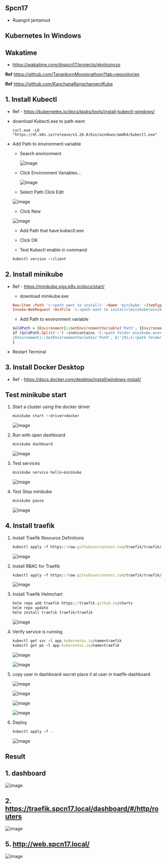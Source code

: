 ## **Spcn17**
- Ruangrit jantamud 

## **Kubernetes In Windows**

## **Wakatime**
- https://wakatime.com/@spcn17/projects/qknlnznyzo

**Ref**  https://github.com/TanankornMoonprathom?tab=repositories

**Ref**  https://github.com/KanchanaRangcharoen/Kube


## 1. **Install Kubectl**
   - Ref 
    - https://kubernetes.io/docs/tasks/tools/install-kubectl-windows/

   - download Kubectl.exe to path want

      ```
      curl.exe -LO "https://dl.k8s.io/release/v1.26.0/bin/windows/amd64/kubectl.exe"
      ``` 
   - Add Path to environment variable
      - Search environment
  
        ![image](https://user-images.githubusercontent.com/119097663/224904080-a7de4fcd-c43d-4760-b483-0734aaeca796.png)


      - Click Environment Variables...

        ![image](https://user-images.githubusercontent.com/119097663/224904504-ac4bb0b8-4a35-4ddd-87c0-d0f665c86d04.png)

       - Select Path Click Edit

        ![image](https://user-images.githubusercontent.com/119097836/226183940-0ab3dcef-c532-4c98-be4e-1bf6b2b8096b.png)

       - Click New
        
        ![image](https://user-images.githubusercontent.com/119097836/226183877-99da52f9-aefa-49da-847d-550a43801da7.png)

      - Add Path that have kubectl.exe
      - Click OK
  
      - Test Kubectl enable in command
      ```ruby
      kubectl version --client
      ```

## 2. **Install minikube**
   - Ref
    - https://minikube.sigs.k8s.io/docs/start/

      - download minikube.exe

      ```ruby
      New-Item -Path 'c:<path want to install>' -Name 'minikube' -ItemType Directory -Force #create folder minikube
      Invoke-WebRequest -OutFile 'c:<path want to install>\minikube\minikube.exe' -Uri 'https://github.com/kubernetes/minikube/releases/latest/download/minikube-windows-amd64.exe' -UseBasicParsing #download install to path
      ```

      - Add Path to environment variable
      ```ruby
      $oldPath = [Environment]::GetEnvironmentVariable('Path', [EnvironmentVariableTarget]::Machine)
      if ($oldPath.Split(';') -inotcontains 'C:<path folder minikube.exe>'){ `
      [Environment]::SetEnvironmentVariable('Path', $('{0};C:<path folder minikube.exe>' -f $oldPath), [EnvironmentVariableTarget]::Machine) `
      }
      ```
   - Restart Terminal

## 3. **Install Docker Desktop**
   - Ref
    - https://docs.docker.com/desktop/install/windows-install/

## Test minikube start
1. Start a cluster using the docker driver
   ```ruby
   minikube start --driver=docker
   ```
   ![image](https://user-images.githubusercontent.com/119097836/226183616-bbfe2bad-c10d-4f23-894f-f6ce7c41a27c.png)

2. Run with open dashboard
   ```ruby
   minikube dashboard
   ```
   ![image](https://user-images.githubusercontent.com/119097836/226185662-d2692848-4b5d-4116-9110-47905405da2b.png)

3. Test services
   ```ruby
   minikube service hello-minikube
   ```
   ![image](https://user-images.githubusercontent.com/119097663/224907641-f32599e8-afd0-4a9e-8bf5-f8a59c476752.png)

4. Test Stop minikube
   ```ruby
   minikube pause
   ```
   ![image](https://user-images.githubusercontent.com/119097836/226185662-d2692848-4b5d-4116-9110-47905405da2b.png)

## 4. **Install traefik**
1. Install Traefik Resource Definitions
   ```ruby
   kubectl apply -f https://raw.githubusercontent.com/traefik/traefik/v2.9/docs/content/reference/dynamic-configuration/kubernetes-crd-definition-v1.yml
   ```
    ![image](https://user-images.githubusercontent.com/119097836/226183391-8695b9c9-58fc-4579-a7ae-b0c3461ccafa.png)

2. Install RBAC for Traefik
   ```ruby
   kubectl apply -f https://raw.githubusercontent.com/traefik/traefik/v2.9/docs/content/reference/dynamic-configuration/kubernetes-crd-rbac.yml
   ```
    ![image](https://user-images.githubusercontent.com/119097836/226183302-1ee43bad-92bc-490a-b152-10d4b3641aa7.png) 

3. Install Traefik Helmchart
   ```ruby
   helm repo add traefik https://traefik.github.io/charts 
   helm repo update
   helm install traefik traefik/traefik 
   ```
    ![image](https://user-images.githubusercontent.com/119097836/226183131-b50d850c-2fad-433d-9195-460e5ca92dd6.png)

4. Verify service is running
   ```ruby
   kubectl get svc -l app.kubernetes.io/name=traefik
   kubectl get po -l app.kubernetes.io/name=traefik
   ```
    ![image](https://user-images.githubusercontent.com/119097836/226186634-cc568852-8cb5-437b-bc15-20222fa65af5.png)

    ![image](https://user-images.githubusercontent.com/119097836/226186684-ae12b746-0df8-47e7-aa14-18e8a6ba386f.png)

5. copy user in dashboard-secret place it at user in traefik-dashboard

   ![image](https://user-images.githubusercontent.com/119097836/226182889-ccb98c0b-15ff-4bb5-8c6c-d78d948b580e.png)

   ![image](https://user-images.githubusercontent.com/119097836/226182737-5386691f-26c0-4c30-852c-0fd31860dfb8.png)

   ![image](https://user-images.githubusercontent.com/119097836/226182939-127db28b-5e6a-48f5-a9ea-496880f5fa44.png)

   ![image](https://user-images.githubusercontent.com/119097663/226111244-a7ec1e11-8f01-4070-88ba-0c7a88f83cc1.png)

6. Deploy
   ```ruby
   kubectl apply -f . 
   ```
   ![image](https://user-images.githubusercontent.com/119097836/226186425-f7aef711-df7c-4b35-ad11-2da961173354.png)

## **Result**

## 1. dashboard

![image](https://user-images.githubusercontent.com/119097836/226182650-3427e2bd-d262-4d67-8c74-7023198916ef.png)

## 2. https://traefik.spcn17.local/dashboard/#/http/routers

![image](https://user-images.githubusercontent.com/119097836/226182456-b259a675-7c5f-4c68-845a-65e11d196f4b.png)

## 5. http://web.spcn17.local/

![image](https://user-images.githubusercontent.com/119097836/226182353-df88ba9b-38a6-4434-afdd-445047ddc80e.png)
